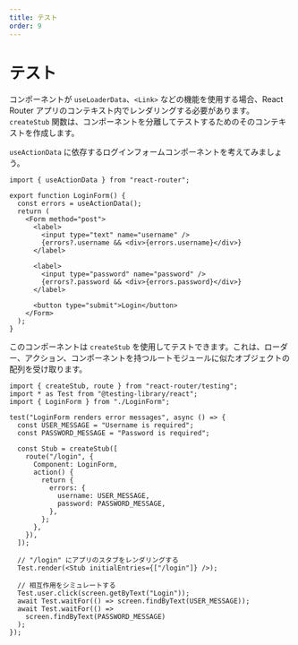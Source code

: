 ```yaml
---
title: テスト
order: 9
---
```


# テスト

コンポーネントが `useLoaderData`、`<Link>` などの機能を使用する場合、React Router アプリのコンテキスト内でレンダリングする必要があります。`createStub` 関数は、コンポーネントを分離してテストするためのそのコンテキストを作成します。

`useActionData` に依存するログインフォームコンポーネントを考えてみましょう。

```tsx
import { useActionData } from "react-router";

export function LoginForm() {
  const errors = useActionData();
  return (
    <Form method="post">
      <label>
        <input type="text" name="username" />
        {errors?.username && <div>{errors.username}</div>}
      </label>

      <label>
        <input type="password" name="password" />
        {errors?.password && <div>{errors.password}</div>}
      </label>

      <button type="submit">Login</button>
    </Form>
  );
}
```

このコンポーネントは `createStub` を使用してテストできます。これは、ローダー、アクション、コンポーネントを持つルートモジュールに似たオブジェクトの配列を受け取ります。

```tsx
import { createStub, route } from "react-router/testing";
import * as Test from "@testing-library/react";
import { LoginForm } from "./LoginForm";

test("LoginForm renders error messages", async () => {
  const USER_MESSAGE = "Username is required";
  const PASSWORD_MESSAGE = "Password is required";

  const Stub = createStub([
    route("/login", {
      Component: LoginForm,
      action() {
        return {
          errors: {
            username: USER_MESSAGE,
            password: PASSWORD_MESSAGE,
          },
        };
      },
    }),
  ]);

  // "/login" にアプリのスタブをレンダリングする
  Test.render(<Stub initialEntries={["/login"]} />);

  // 相互作用をシミュレートする
  Test.user.click(screen.getByText("Login"));
  await Test.waitFor(() => screen.findByText(USER_MESSAGE));
  await Test.waitFor(() =>
    screen.findByText(PASSWORD_MESSAGE)
  );
});
```

